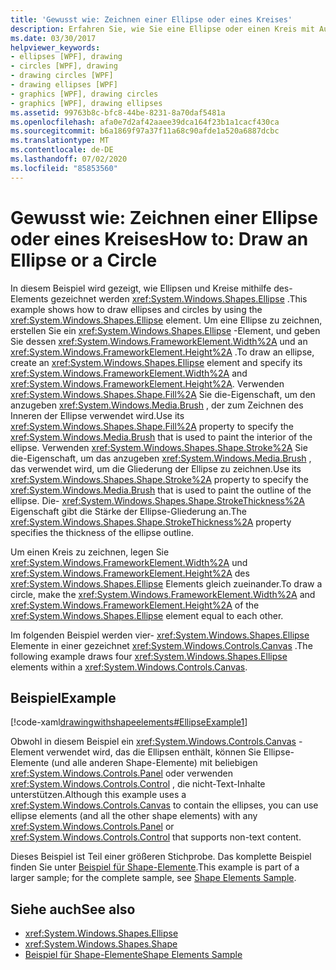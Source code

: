 ```yaml
---
title: 'Gewusst wie: Zeichnen einer Ellipse oder eines Kreises'
description: Erfahren Sie, wie Sie eine Ellipse oder einen Kreis mit Auswahlmöglichkeiten für die Gliederungs Stärke und innere Farbe in Windows Presentation Foundation (WPF) zeichnen.
ms.date: 03/30/2017
helpviewer_keywords:
- ellipses [WPF], drawing
- circles [WPF], drawing
- drawing circles [WPF]
- drawing ellipses [WPF]
- graphics [WPF], drawing circles
- graphics [WPF], drawing ellipses
ms.assetid: 99763b8c-bfc8-44be-8231-8a70daf5481a
ms.openlocfilehash: afa0e7d2af42aaee39dca164f23b1a1cacf430ca
ms.sourcegitcommit: b6a1869f97a37f11a68c90afde1a520a6887dcbc
ms.translationtype: MT
ms.contentlocale: de-DE
ms.lasthandoff: 07/02/2020
ms.locfileid: "85853560"
---
```

# <a name="how-to-draw-an-ellipse-or-a-circle"></a><span data-ttu-id="50557-103">Gewusst wie: Zeichnen einer Ellipse oder eines Kreises</span><span class="sxs-lookup"><span data-stu-id="50557-103">How to: Draw an Ellipse or a Circle</span></span>
<span data-ttu-id="50557-104">In diesem Beispiel wird gezeigt, wie Ellipsen und Kreise mithilfe des-Elements gezeichnet werden <xref:System.Windows.Shapes.Ellipse> .</span><span class="sxs-lookup"><span data-stu-id="50557-104">This example shows how to draw ellipses and circles by using the <xref:System.Windows.Shapes.Ellipse> element.</span></span> <span data-ttu-id="50557-105">Um eine Ellipse zu zeichnen, erstellen Sie ein <xref:System.Windows.Shapes.Ellipse> -Element, und geben Sie dessen <xref:System.Windows.FrameworkElement.Width%2A> und an <xref:System.Windows.FrameworkElement.Height%2A> .</span><span class="sxs-lookup"><span data-stu-id="50557-105">To draw an ellipse, create an <xref:System.Windows.Shapes.Ellipse> element and specify its <xref:System.Windows.FrameworkElement.Width%2A> and <xref:System.Windows.FrameworkElement.Height%2A>.</span></span> <span data-ttu-id="50557-106">Verwenden <xref:System.Windows.Shapes.Shape.Fill%2A> Sie die-Eigenschaft, um den anzugeben <xref:System.Windows.Media.Brush> , der zum Zeichnen des Inneren der Ellipse verwendet wird.</span><span class="sxs-lookup"><span data-stu-id="50557-106">Use its <xref:System.Windows.Shapes.Shape.Fill%2A> property to specify the <xref:System.Windows.Media.Brush> that is used to paint the interior of the ellipse.</span></span> <span data-ttu-id="50557-107">Verwenden <xref:System.Windows.Shapes.Shape.Stroke%2A> Sie die-Eigenschaft, um das anzugeben <xref:System.Windows.Media.Brush> , das verwendet wird, um die Gliederung der Ellipse zu zeichnen.</span><span class="sxs-lookup"><span data-stu-id="50557-107">Use its <xref:System.Windows.Shapes.Shape.Stroke%2A> property to specify the <xref:System.Windows.Media.Brush> that is used to paint the outline of the ellipse.</span></span> <span data-ttu-id="50557-108">Die- <xref:System.Windows.Shapes.Shape.StrokeThickness%2A> Eigenschaft gibt die Stärke der Ellipse-Gliederung an.</span><span class="sxs-lookup"><span data-stu-id="50557-108">The <xref:System.Windows.Shapes.Shape.StrokeThickness%2A> property specifies the thickness of the ellipse outline.</span></span>  
  
 <span data-ttu-id="50557-109">Um einen Kreis zu zeichnen, legen Sie <xref:System.Windows.FrameworkElement.Width%2A> und <xref:System.Windows.FrameworkElement.Height%2A> des <xref:System.Windows.Shapes.Ellipse> Elements gleich zueinander.</span><span class="sxs-lookup"><span data-stu-id="50557-109">To draw a circle, make the <xref:System.Windows.FrameworkElement.Width%2A> and <xref:System.Windows.FrameworkElement.Height%2A> of the <xref:System.Windows.Shapes.Ellipse> element equal to each other.</span></span>  
  
 <span data-ttu-id="50557-110">Im folgenden Beispiel werden vier- <xref:System.Windows.Shapes.Ellipse> Elemente in einer gezeichnet <xref:System.Windows.Controls.Canvas> .</span><span class="sxs-lookup"><span data-stu-id="50557-110">The following example draws four <xref:System.Windows.Shapes.Ellipse> elements within a <xref:System.Windows.Controls.Canvas>.</span></span>  
  
## <a name="example"></a><span data-ttu-id="50557-111">Beispiel</span><span class="sxs-lookup"><span data-stu-id="50557-111">Example</span></span>  
 [!code-xaml[drawingwithshapeelements#EllipseExample1](~/samples/snippets/csharp/VS_Snippets_Wpf/DrawingWithShapeElements/CS/ellipseexample.xaml#ellipseexample1)]  
  
 <span data-ttu-id="50557-112">Obwohl in diesem Beispiel ein <xref:System.Windows.Controls.Canvas> -Element verwendet wird, das die Ellipsen enthält, können Sie Ellipse-Elemente (und alle anderen Shape-Elemente) mit beliebigen <xref:System.Windows.Controls.Panel> oder verwenden <xref:System.Windows.Controls.Control> , die nicht-Text-Inhalte unterstützen.</span><span class="sxs-lookup"><span data-stu-id="50557-112">Although this example uses a <xref:System.Windows.Controls.Canvas> to contain the ellipses, you can use ellipse elements (and all the other shape elements) with any <xref:System.Windows.Controls.Panel> or <xref:System.Windows.Controls.Control> that supports non-text content.</span></span>  
  
 <span data-ttu-id="50557-113">Dieses Beispiel ist Teil einer größeren Stichprobe. Das komplette Beispiel finden Sie unter [Beispiel für Shape-Elemente](https://github.com/Microsoft/WPF-Samples/tree/master/Graphics/ShapeElements).</span><span class="sxs-lookup"><span data-stu-id="50557-113">This example is part of a larger sample; for the complete sample, see [Shape Elements Sample](https://github.com/Microsoft/WPF-Samples/tree/master/Graphics/ShapeElements).</span></span>  
  
## <a name="see-also"></a><span data-ttu-id="50557-114">Siehe auch</span><span class="sxs-lookup"><span data-stu-id="50557-114">See also</span></span>

- <xref:System.Windows.Shapes.Ellipse>
- <xref:System.Windows.Shapes.Shape>
- [<span data-ttu-id="50557-115">Beispiel für Shape-Elemente</span><span class="sxs-lookup"><span data-stu-id="50557-115">Shape Elements Sample</span></span>](https://github.com/Microsoft/WPF-Samples/tree/master/Graphics/ShapeElements)
